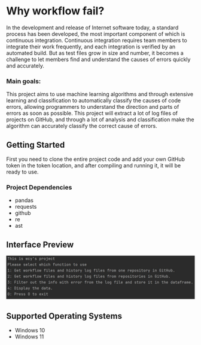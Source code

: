 # Why workflow fail?
In the development and release of Internet software today, a standard process has been developed, the most important component of which is continuous integration. Continuous integration requires team members to integrate their work frequently, and each integration is verified by an automated build. But as test files grow in size and number, it becomes a challenge to let members find and understand the causes of errors quickly and accurately. 

### Main goals:
This project aims to use machine learning algorithms and through extensive learning and classification to automatically classify the causes of code errors, allowing programmers to understand the direction and parts of errors as soon as possible. This project will extract a lot of log files of projects on GitHub, and through a lot of analysis and classification make the algorithm can accurately classify the correct cause of errors.

## Getting Started
First you need to clone the entire project code and add your own GitHub token in the token location, and after compiling and running it, it will be ready to use.

### Project Dependencies
- pandas
- requests
- github
- re
- ast

## Interface Preview
![](https://github.com/XIAOXIAODESHUTONG/why-wf-fail/raw/main/document/1.jpg
)

## Supported Operating Systems
- Windows 10
- Windows 11
